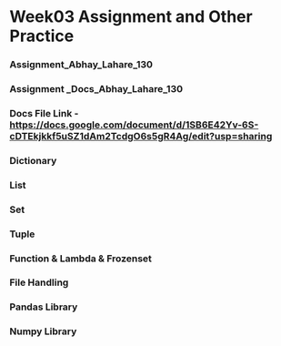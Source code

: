 # Week03 Assignment and Other Practice
### Assignment_Abhay_Lahare_130
### Assignment _Docs_Abhay_Lahare_130
### Docs File Link - https://docs.google.com/document/d/1SB6E42Yv-6S-cDTEkjkkf5uSZ1dAm2TcdgO6s5gR4Ag/edit?usp=sharing
### Dictionary
### List
### Set
### Tuple
### Function & Lambda & Frozenset
### File Handling
### Pandas Library
### Numpy Library
